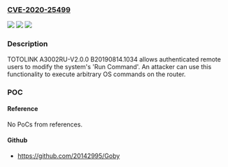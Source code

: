 ### [CVE-2020-25499](https://cve.mitre.org/cgi-bin/cvename.cgi?name=CVE-2020-25499)
![](https://img.shields.io/static/v1?label=Product&message=n%2Fa&color=blue)
![](https://img.shields.io/static/v1?label=Version&message=n%2Fa&color=blue)
![](https://img.shields.io/static/v1?label=Vulnerability&message=n%2Fa&color=brighgreen)

### Description

TOTOLINK A3002RU-V2.0.0 B20190814.1034 allows authenticated remote users to modify the system's 'Run Command'. An attacker can use this functionality to execute arbitrary OS commands on the router.

### POC

#### Reference
No PoCs from references.

#### Github
- https://github.com/20142995/Goby

